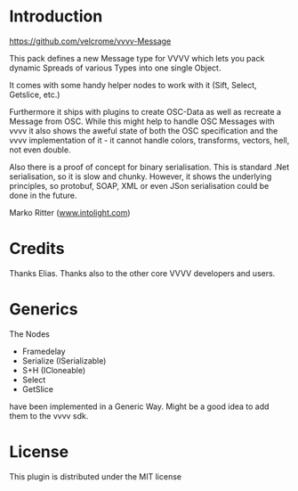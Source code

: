 Introduction
============
https://github.com/velcrome/vvvv-Message

This pack defines a new Message type for VVVV which lets you pack dynamic Spreads of various Types into one single Object.

It comes with some handy helper nodes to work with it (Sift, Select, Getslice, etc.)

Furthermore it ships with plugins to create OSC-Data as well as recreate a Message from OSC. While this might help to handle OSC Messages with vvvv it also shows the aweful state of both the OSC specification and the vvvv implementation of it - it cannot handle colors, transforms, vectors, hell, not even double.

Also there is a proof of concept for binary serialisation. This is standard .Net serialisation, so it is slow and chunky. However, it shows the underlying principles, so protobuf, SOAP, XML or even JSon serialisation could be done in the future.

Marko Ritter (www.intolight.com)

Credits
=======
Thanks Elias. Thanks also to the other core VVVV developers and users.


Generics
=======
The Nodes

* Framedelay
* Serialize (ISerializable)
* S+H (ICloneable)
* Select
* GetSlice

have been implemented in a Generic Way. Might be a good idea to add them to the vvvv sdk.

License
=======

This plugin is distributed under the MIT license